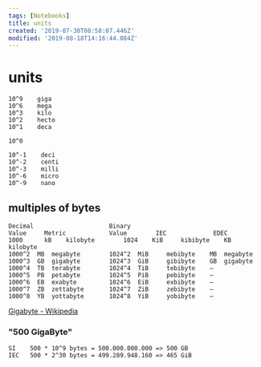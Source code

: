 ```yaml
---
tags: [Notebooks]
title: units
created: '2019-07-30T08:58:07.446Z'
modified: '2019-08-18T14:16:44.084Z'
---
```


# units

```
10^9    giga
10^6    mega
10^3    kilo
10^2    hecto
10^1    deca

10^0

10^-1    deci
10^-2    centi
10^-3    milli
10^-6    micro
10^-9    nano
```

## multiples of bytes

```
Decimal                     Binary
Value 	  Metric            Value 	     IEC 	         EDEC
1000 	  kB 	kilobyte        1024  	KiB 	kibibyte 	KB 	kilobyte
1000^2 	MB 	megabyte        1024^2 	MiB 	mebibyte 	MB 	megabyte
1000^3 	GB 	gigabyte        1024^3 	GiB 	gibibyte 	GB 	gigabyte
1000^4 	TB 	terabyte        1024^4 	TiB 	tebibyte 	–
1000^5 	PB 	petabyte        1024^5 	PiB 	pebibyte 	–
1000^6 	EB 	exabyte         1024^6 	EiB 	exbibyte 	–
1000^7 	ZB 	zettabyte       1024^7 	ZiB 	zebibyte 	–
1000^8 	YB 	yottabyte       1024^8 	YiB 	yobibyte 	– 
```

[Gigabyte - Wikipedia](https://en.wikipedia.org/wiki/Gigabyte)

### "500 GigaByte"

```
SI    500 * 10^9 bytes = 500.000.000.000 => 500 GB
IEC   500 * 2^30 bytes = 499.289.948.160 => 465 GiB
```
